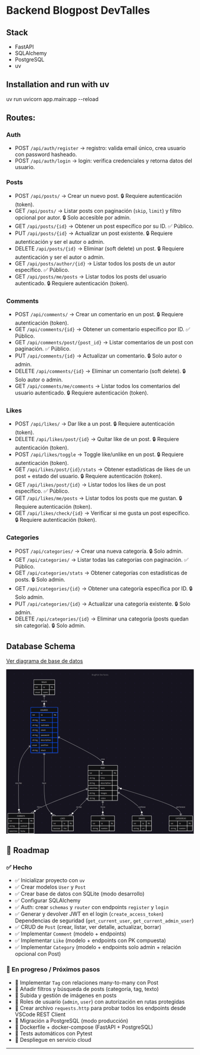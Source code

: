 # Backend Blogpost DevTalles 

## Stack
* FastAPI
* SQLAlchemy
* PostgreSQL 
* uv



## Installation and run with uv 
uv run uvicorn app.main:app --reload


## Routes: 
### Auth
* POST `/api/auth/register` -> registro: valida email único, crea usuario con password hasheado.
* POST `/api/auth/login`    -> login: verifica credenciales y retorna datos del usuario.
### Posts
* POST `/api/posts/` -> Crear un nuevo post. 🔒 Requiere autenticación (token).
* GET `/api/posts/` -> Listar posts con paginación (`skip`, `limit`) y filtro opcional por autor. 🔒 Solo accesible por admin.
* GET `/api/posts/{id}` -> Obtener un post específico por su ID. ✅ Público.
* PUT `/api/posts/{id}` -> Actualizar un post existente. 🔒 Requiere autenticación y ser el autor o admin.
* DELETE `/api/posts/{id}` -> Eliminar (soft delete) un post. 🔒 Requiere autenticación y ser el autor o admin.
* GET `/api/posts/author/{id}` -> Listar todos los posts de un autor específico. ✅ Público.
* GET `/api/posts/me/posts` -> Listar todos los posts del usuario autenticado. 🔒 Requiere autenticación (token).
### Comments
* POST `/api/comments/` -> Crear un comentario en un post. 🔒 Requiere autenticación (token).
* GET `/api/comments/{id}` -> Obtener un comentario específico por ID. ✅ Público.
* GET `/api/comments/post/{post_id}` -> Listar comentarios de un post con paginación. ✅ Público.
* PUT `/api/comments/{id}` -> Actualizar un comentario. 🔒 Solo autor o admin.
* DELETE `/api/comments/{id}` -> Eliminar un comentario (soft delete). 🔒 Solo autor o admin.
* GET `/api/comments/me/comments` -> Listar todos los comentarios del usuario autenticado. 🔒 Requiere autenticación (token).
### Likes
* POST `/api/likes/` -> Dar like a un post. 🔒 Requiere autenticación (token).
* DELETE `/api/likes/post/{id}` -> Quitar like de un post. 🔒 Requiere autenticación (token).
* POST `/api/likes/toggle` -> Toggle like/unlike en un post. 🔒 Requiere autenticación (token).
* GET `/api/likes/post/{id}/stats` -> Obtener estadísticas de likes de un post + estado del usuario. 🔒 Requiere autenticación (token).
* GET `/api/likes/post/{id}` -> Listar todos los likes de un post específico. ✅ Público.
* GET `/api/likes/me/posts` -> Listar todos los posts que me gustan. 🔒 Requiere autenticación (token).
* GET `/api/likes/check/{id}` -> Verificar si me gusta un post específico. 🔒 Requiere autenticación (token).
### Categories
* POST `/api/categories/` -> Crear una nueva categoría. 🔒 Solo admin.
* GET `/api/categories/` -> Listar todas las categorías con paginación. ✅ Público.
* GET `/api/categories/stats` -> Obtener categorías con estadísticas de posts. 🔒 Solo admin.
* GET `/api/categories/{id}` -> Obtener una categoría específica por ID. 🔒 Solo admin.
* PUT `/api/categories/{id}` -> Actualizar una categoría existente. 🔒 Solo admin.
* DELETE `/api/categories/{id}` -> Eliminar una categoría (posts quedan sin categoría). 🔒 Solo admin.

## Database Schema

[Ver diagrama de base de datos](https://www.mermaidchart.com/app/projects/2f622023-c812-43fd-a487-03dc1dcecf6a/diagrams/69f18f4e-f733-4ac3-8b90-45796ab74f9d/version/v0.1/edit)

![Database Schema](./docs/database_schema.png)


## 📝 Roadmap

### ✅ Hecho
- ✅ Inicializar proyecto con `uv`
- ✅ Crear modelos `User` y `Post`
- ✅ Crear base de datos con SQLite (modo desarrollo)
- ✅ Configurar SQLAlchemy
- ✅ Auth: crear `schemas` y `router` con endpoints `register` y `login`
- ✅ Generar y devolver JWT en el login (`create_access_token`)
Dependencias de seguridad (`get_current_user`, `get_current_admin_user`)
- ✅ CRUD de `Post` (crear, listar, ver detalle, actualizar, borrar)
- ✅ Implementar `Comment` (modelo + endpoints)
- ✅ Implementar `Like` (modelo + endpoints con PK compuesta)
- ✅ Implementar `Category` (modelo + endpoints solo admin + relación opcional con Post)

### 🚧 En progreso / Próximos pasos
- 🚧 Implementar `Tag` con relaciones many-to-many con Post
- 🚧 Añadir filtros y búsqueda de posts (categoría, tag, texto)
- 🚧 Subida y gestión de imágenes en posts
- 🚧 Roles de usuario (`admin`, `user`) con autorización en rutas protegidas
- 🚧 Crear archivo `requests.http` para probar todos los endpoints desde VSCode REST Client
- 🚧 Migración a PostgreSQL (modo producción)
- 🚧 Dockerfile + docker-compose (FastAPI + PostgreSQL)
- 🚧 Tests automáticos con Pytest
- 🚧 Despliegue en servicio cloud

---
